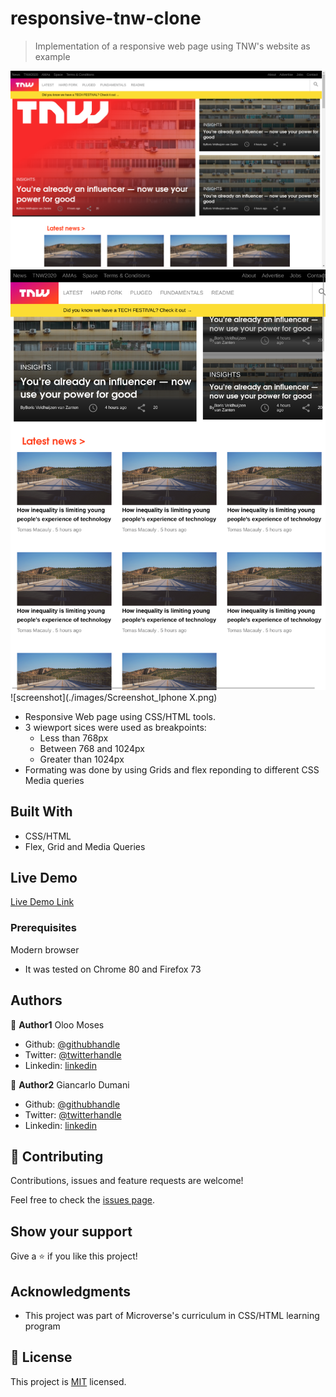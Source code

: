 # responsive-tnw-clone
>Implementation of a responsive web page using TNW's website as example

![screenshot](./images/Screenshot_Laptop.png)
![screenshot](./images/Screenshot_Ipad.png)
![screenshot](./images/Screenshot_Iphone X.png)

- Responsive Web page using CSS/HTML tools.
- 3 wiewport sices were used as breakpoints: 
  - Less than 768px
  - Between 768 and 1024px
  - Greater than 1024px
- Formating was done by using Grids and flex reponding to different CSS Media queries



## Built With

- CSS/HTML
- Flex, Grid and Media Queries

## Live Demo

[Live Demo Link](https://raw.githack.com/gdumani/responsive-tnw-clone/feature/index.htm)



### Prerequisites
Modern browser
- It was tested on Chrome 80 and Firefox 73



## Authors

👤 **Author1**
Oloo Moses

- Github: [@githubhandle](https://github.com/oloomoses)
- Twitter: [@twitterhandle](https://twitter.com/olooine)
- Linkedin: [linkedin](https://www.linkedin.com/in/oloo-moses-528bb1b3/)

👤 **Author2**
Giancarlo Dumani

- Github: [@githubhandle](https://github.com/gdumani)
- Twitter: [@twitterhandle](https://twitter.com/gdumani1)
- Linkedin: [linkedin](https://www.linkedin.com/in/giancarlo-dumani-a7364a1a1/)

## 🤝 Contributing

Contributions, issues and feature requests are welcome!

Feel free to check the [issues page](issues/).

## Show your support

Give a ⭐️ if you like this project!

## Acknowledgments

- This project was part of Microverse's curriculum in CSS/HTML learning program


## 📝 License

This project is [MIT](lic.url) licensed.
